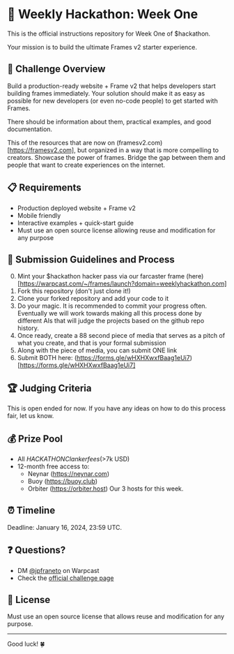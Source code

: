# 🚀 Weekly Hackathon: Week One

This is the official instructions repository for Week One of $hackathon. 

Your mission is to build the ultimate Frames v2 starter experience.

## 🎯 Challenge Overview

Build a production-ready website + Frame v2 that helps developers start building frames immediately. Your solution should make it as easy as possible for new developers (or even no-code people) to get started with Frames.

There should be information about them, practical examples, and good documentation.

This of the resources that are now on (framesv2.com)[https://framesv2.com], but organized in a way that is more compelling to creators. Showcase the power of frames. Bridge the gap between them and people that want to create experiences on the internet.

## 📋 Requirements

- Production deployed website + Frame v2
- Mobile friendly
- Interactive examples + quick-start guide
- Must use an open source license allowing reuse and modification for any purpose

## 📝 Submission Guidelines and Process

0. Mint your $hackathon hacker pass via our farcaster frame (here)[https://warpcast.com/~/frames/launch?domain=weeklyhackathon.com]
1. Fork this repository (don't just clone it!)
2. Clone your forked repository and add your code to it
3. Do your magic. It is recommended to commit your progress often. Eventually we will work towards making all this process done by different AIs that will judge the projects based on the github repo history.
5. Once ready, create a 88 second piece of media that serves as a pitch of what you create, and that is your formal submission
6. Along with the piece of media, you can submit ONE link
7. Submit BOTH here: (https://forms.gle/wHXHXwxfBaag1eUi7)[https://forms.gle/wHXHXwxfBaag1eUi7]

## 🏆 Judging Criteria

This is open ended for now. If you have any ideas on how to do this process fair, let us know.

## 💰 Prize Pool

- All $HACKATHON Clanker fees (>$7k USD)
- 12-month free access to:
  - Neynar (https://neynar.com)
  - Buoy (https://buoy.club)
  - Orbiter (https://orbiter.host)
Our 3 hosts for this week.

## ⏰ Timeline

Deadline: January 16, 2024, 23:59 UTC.

## ❓ Questions?

- DM [@jpfraneto](https://warpcast.com/~/inbox/create/16098?text=gm) on Warpcast
- Check the [official challenge page](https://weeklyhackathon.com/week-one)

## 📜 License

Must use an open source license that allows reuse and modification for any purpose.

---

Good luck! 🍀
